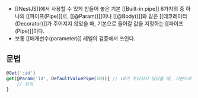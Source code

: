 - [[NestJS]]에서 사용할 수 있게 만들어 놓은 기본 [[Built-in pipe]] 6가지의 중 하나의 [[파이프(Pipe)]]로, [[@Param()]]이나 [[@Body()]]와 같은 [[데코레이터(Decorator)]]가 주어지지 않았을 때, 기본으로 들어갈 값을 지정하는 [[파이프(Pipe)]]이다.
- 보통 [[매개변수(parameter)]] 레벨의 검증에서 쓰인다.


## 문법


```ts
@Get(':id')  
get(@Param('id', DefaultValuePipe(10)){ // id가 주어지지 않았을 때, 기본으로 10으로 설정
	// 로직
}
```